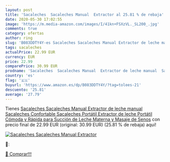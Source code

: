 ```yaml
---
layout: post
title: 'Sacaleches  Sacaleches Manual  Extractor al 25.81 % de rebaja'
date: 2020-05-30 17:02:55
image: 'https://m.media-amazon.com/images/I/41kn+FSXzVL._SL200_.jpg'
comments: true
category: ofertas
author: ring
slug: 'B083DDTY4Y-es Sacaleches Sacaleches Manual Extractor de leche manual...'
tags: sacaleches
actualPrice: 22.99 EUR
currency: EUR
price: 22.99
comparePrice: 30.99 EUR
prodname: 'Sacaleches  Sacaleches Manual  Extractor de leche manual  Sacaleches Confortable  Sacaleches Portátil  Extractor de leche Portátil  Cómoda y Rápida  para Succión de Leche Materna y Masaje de Senos'
country: 'es'
flag: '🇪🇸'
buyurl: 'https://www.amazon.es/dp/B083DDTY4Y/?tag=tolees-21'
descuento: '25.81'
average: '27.79'
---
```


Tienes [Sacaleches  Sacaleches Manual  Extractor de leche manual  Sacaleches Confortable  Sacaleches Portátil  Extractor de leche Portátil  Cómoda y Rápida  para Succión de Leche Materna y Masaje de Senos](https://www.amazon.es/dp/B083DDTY4Y/?tag=tolees-21) con precio final de  22.99 EUR (original: 30.99 EUR) (25.81 %  de rebaja) aqui!

[![Sacaleches  Sacaleches Manual  Extractor](https://m.media-amazon.com/images/I/41kn+FSXzVL._SL200_.jpg)](https://www.amazon.es/dp/B083DDTY4Y/?tag=tolees-21)

🔎:


[🛒 Comprar!!!](https://www.amazon.es/dp/B083DDTY4Y/?tag=tolees-21)
